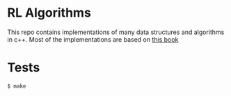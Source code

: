 # RL Algorithms

This repo contains implementations of many data structures and algorithms in c++.
Most of the implementations are based on [this book](https://www.amazon.com/Algorithms-4th-Robert-Sedgewick/dp/032157351X)

# Tests
```bash
$ make
```
